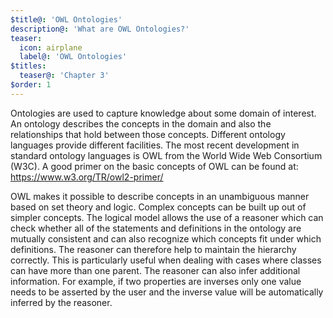 ```yaml
---
$title@: 'OWL Ontologies'
description@: 'What are OWL Ontologies?'
teaser:
  icon: airplane
  label@: 'OWL Ontologies'
$titles:
  teaser@: 'Chapter 3'
$order: 1
---
```


Ontologies are used to capture knowledge about some domain of interest.
An ontology describes the concepts in the domain and also the relationships that hold between those concepts.
Different ontology languages provide different facilities.
The most recent development in standard ontology languages is OWL from the World Wide Web Consortium (W3C).
A good primer on the basic concepts of OWL can be found at: <a href="https://www.w3.org/TR/owl2-primer/" target="_blank" rel="noopener noreferrer">https://www.w3.org/TR/owl2-primer/</a>

OWL makes it possible to describe concepts in an unambiguous manner based on set theory and logic.
Complex concepts can be built up out of simpler concepts.
The logical model allows the use of a reasoner which can check whether all of the statements and definitions in the ontology are mutually consistent and can also recognize which concepts fit under which definitions.
The reasoner can therefore help to maintain the hierarchy correctly.
This is particularly useful when dealing with cases where classes can have more than one parent.
The reasoner can also infer additional information.
For example, if two properties are inverses only one value needs to be asserted by the user and the inverse value will be automatically inferred by the reasoner.

